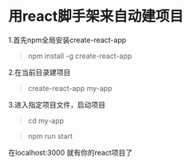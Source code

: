 # 用react脚手架来自动建项目

1.首先npm全局安装create-react-app

> npm install -g create-react-app

2.在当前目录建项目

> create-react-app my-app

3.进入指定项目文件，启动项目

> cd my-app

> npm run start

  
在localhost:3000 就有你的react项目了



